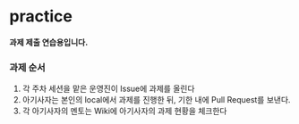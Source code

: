 # practice
**과제 제출 연습용입니다.**

### 과제 순서
1. 각 주차 세션을 맡은 운영진이 Issue에 과제를 올린다
2. 아기사자는 본인의 local에서 과제를 진행한 뒤, 기한 내에 Pull Request를 보낸다.
3. 각 아기사자의 멘토는 Wiki에 아기사자의 과제 현황을 체크한다
